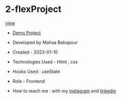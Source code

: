 # 2-flexProject

[view](https://user-images.githubusercontent.com/120960956/211623544-7df878c7-fa70-4817-bc09-3f7b411cb72e.mp4)

- [Demo Project](https://mahsabbpour.github.io/2-flexProject/)

- Developed by Mahsa Babapour

- Created - 2023-01-10

- Technologies Used - Html , css 

- Hooks Used : useState 

- Role - Frontend

- How to reach me : with my [instagram](https://www.instagram.com/mahsabbpour.web) and [linkedin](https://www.linkedin.com/in/mahsabbpour)
